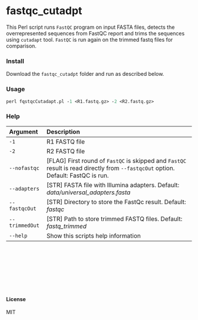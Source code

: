 # fastqc_cutadpt

This Perl script runs `FastQC` program on input FASTA files, detects the overrepresented sequences from FastQC report and trims the sequences using `cutadapt` tool. `FastQC` is run again on the trimmed fastq files for comparison.


### Install

Download the `fastqc_cutadpt` folder and run as described below.

### Usage
```Perl
perl fqstqcCutadapt.pl -1 <R1.fastq.gz> -2 <R2.fastq.gz>
```

### Help

| Argument | Description |
| :------------- | :-------------------- |
| `-1` | R1 FASTQ file |
| `-2` | R2 FASTQ file |
| `--nofastqc` | [FLAG] First round of `FastQC` is skipped and `FastQC` result is read directly from `--fastqcOut` option. Default: FastQC is run. |
| `--adapters` | [STR] FASTA file with Illumina adapters. Default: *data/universal_adapters.fasta* |
| `--fastqcOut` | [STR] Directory to store the FastQc result. Default: *fastqc* |
| `--trimmedOut` | [STR] Path to store trimmed FASTQ files. Default: *fastq_trimmed* |
| `--help` | Show this scripts help information |


<br><br><br><br>
---

#### License
MIT
